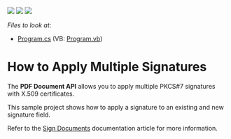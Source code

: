 <!-- default badges list -->
![](https://img.shields.io/endpoint?url=https://codecentral.devexpress.com/api/v1/VersionRange/247696676/20.1.2%2B)
[![](https://img.shields.io/badge/Open_in_DevExpress_Support_Center-FF7200?style=flat-square&logo=DevExpress&logoColor=white)](https://supportcenter.devexpress.com/ticket/details/T871581)
[![](https://img.shields.io/badge/📖_How_to_use_DevExpress_Examples-e9f6fc?style=flat-square)](https://docs.devexpress.com/GeneralInformation/403183)
<!-- default badges end -->
<!-- default file list -->
*Files to look at*:
* [Program.cs](./CS/PdfDocumentProcessor/Program.cs) (VB: [Program.vb](./VB/PdfDocumentProcessor/Program.vb))
<!-- default file list end -->

# How to Apply Multiple Signatures

The **PDF Document API** allows you to apply multiple PKCS#7 signatures with X.509 certificates.

This sample project shows how to apply a signature to an existing and new signature field.

Refer to the [Sign Documents](https://docs.devexpress.com/OfficeFileAPI/114623/pdf-document-api/document-security/sign-documents?v=20.1) documentation article for more information.
